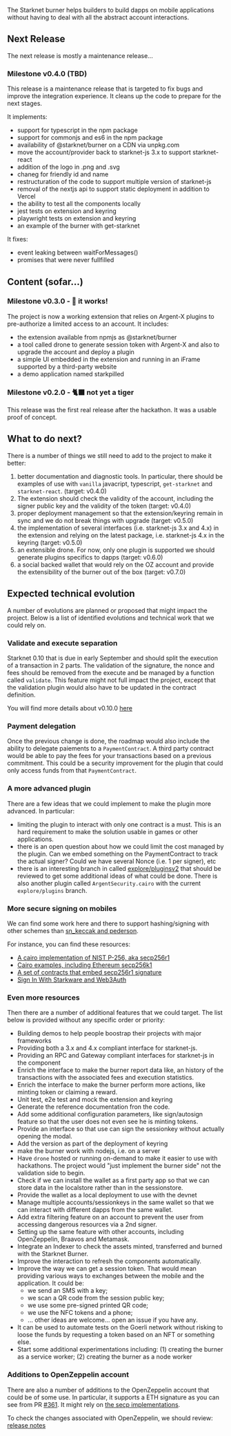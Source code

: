 The Starknet burner helps builders to build dapps on mobile applications
without having to deal with all the abstract account interactions.

## Next Release

The next release is mostly a maintenance release...

### Milestone v0.4.0 (TBD)

This release is a maintenance release that is targeted to fix bugs and improve
the integration experience. It cleans up the code to prepare for the next stages.

It implements:
- support for typescript in the npm package
- support for commonjs and es6 in the npm package
- availability of @starknet/burner on a CDN via unpkg.com
- move the account/provider back to starknet-js 3.x to support starknet-react
- addition of the logo in .png and .svg
- chaneg for friendly id and name
- restructuration of the code to support multiple version of starknet-js
- removal of the nextjs api to support static deployment in addition to Vercel
- the ability to test all the components locally
- jest tests on extension and keyring
- playwright tests on extension and keyring
- an example of the burner with get-starknet

It fixes:
- event leaking between waitForMessages()
- promises that were never fullfilled

## Content (sofar...)

### Milestone v0.3.0 - 🐾 it works!

The project is now a working extension that relies on Argent-X plugins to
pre-authorize a limited access to an account. It includes:

- the extension available from npmjs as @starknet/burner
- a tool called drone to generate session token with Argent-X and also to
  upgrade the account and deploy a plugin
- a simple UI embedded in the extension and running in an iFrame supported
  by a third-party website
- a demo application named starkpilled

### Milestone v0.2.0 - 🐈‍⬛ not yet a tiger

This release was the first real release after the hackathon. It was a
usable proof of concept.

## What to do next?

There is a number of things we still need to add to the project to make it
better:

1. better documentation and diagnostic tools. In particular, there should
   be examples of use with `vanilla` javacript, typescript, `get-starknet`
   and `starknet-react`. (target: v0.4.0)
2. The extension should check the validity of the account, including the
   signer public key and the validity of the token (target: v0.4.0)
3. proper deployment management so that the extension/keyring remain in
   sync and we do not break things with upgrade (target: v0.5.0)
4. the implementation of several interfaces (i.e. starknet-js 3.x and 4.x)
   in the extension and relying on the latest package, i.e. starknet-js 4.x
   in the keyring (target: v0.5.0)
5. an extensible drone. For now, only one plugin is supported we should
   generate plugins specifics to dapps (target: v0.6.0)
6. a social backed wallet that would rely on the OZ account and provide the
   extensibility of the burner out of the box (target: v0.7.0)

## Expected technical evolution

A number of evolutions are planned or proposed that might impact the project.
Below is a list of identified evolutions and technical work that we could rely
on.

### Validate and execute separation

Starknet 0.10 that is due in early September and should split the execution of
a transaction in 2 parts. The validation of the signature, the nonce and fees
should be removed from the execute and be managed by a function called
`validate`. This feature might not full impact the project, except that the
validation plugin would also have to be updated in the contract definition.

You will find more details about v0.10.0
[here](https://starkware.notion.site/StarkNet-0-10-0-4ac978234c384a30a195ce4070461257)

### Payment delegation

Once the previous change is done, the roadmap would also include the
ability to delegate paiements to a `PaymentContract`. A third party contract
would be able to pay the fees for your transactions based on a previous
commitment. This could be a security improvement for the plugin that could
only access funds from that `PaymentContract`.

### A more advanced plugin

There are a few ideas that we could implement to make the plugin more
advanced. In particular:

- limiting the plugin to interact with only one contract is a must. This is
  an hard requirement to make the solution usable in games or other
  applications.
- there is an open question about how we could limit the cost managed by the
  plugin. Can we embed something on the PaymentContract to track the actual
  signer? Could we have several Nonce (i.e. 1 per signer), etc
- there is an interesting branch in called
  [explore/pluginsv2](https://github.com/CremaFR/argent-contracts-starknet/tree/explore/pluginsv2)
  that should be reviewed to get some additional ideas of what could be done.
  There is also another plugin called `ArgentSecurity.cairo` with the current
  `explore/plugins` branch.

### More secure signing on mobiles

We can find some work here and there to support hashing/signing with other
schemes than [sn_keccak and pederson](https://docs.starknet.io/docs/Hashing/hash-functions/).

For instance, you can find these resources:

- [A cairo implementation of NIST P-256, aka secp256r1](https://github.com/spartucus/nistp256-cairo)
- [Cairo examples, including Ethereum secp256k1](https://github.com/starkware-libs/cairo-examples/tree/master/secp)
- [A set of contracts that embed secp256r1 signature](https://github.com/cartridge-gg/contracts)
- [Sign In With Starkware and Web3Auth](https://github.com/Web3Auth/sign-in-with-starkware)

### Even more resources

Then there are a number of additional features that we could target. The list
below is provided without any specific order or priority:

- Building demos to help people boostrap their projects with major frameworks
- Providing both a 3.x and 4.x compliant interface for starknet-js.
- Providing an RPC and Gateway compliant interfaces for starknet-js in the
  component
- Enrich the interface to make the burner report data like, an history of the
  transactions with the associated fees and execution statistics.
- Enrich the interface to make the burner perform more actions, like minting
  token or claiming a reward.
- Unit test, e2e test and mock the extension and keyring
- Generate the reference documentation fron the code.
- Add some additional configuration parameters, like sign/autosign feature
  so that the user does not even see he is minting tokens.
- Provide an interface so that use can sign the sessionkey without actually
  opening the modal.
- Add the version as part of the deployment of keyring
- make the burner work with nodejs, i.e. on a server
- Have `drone` hosted or running on-demand to make it easier to use with
  hackathons. The project would "just implement the burner side" not the
  validation side to begin.
- Check if we can install the wallet as a first party app so that we can
  store data in the localstore rather than in the sessionstore.
- Provide the wallet as a local deployment to use with the devnet
- Manage multiple accounts/sessionkeys in the same wallet so that we can
  interact with different dapps from the same wallet.
- Add extra filtering feature on an account to prevent the user from accessing
  dangerous resources via a 2nd signer.
- Setting up the same feature with other accounts, including OpenZeppelin, Braavos
  and Metamask.
- Integrate an Indexer to check the assets minted, transferred and burned with
  the Starknet Burner.
- Improve the interaction to refresh the components automatically.
- Improve the way we can get a session token. That would mean providing various
  ways to exchanges between the mobile and the application. It
  could be:
  - we send an SMS with a key;
  - we scan a QR code from the session public key;
  - we use some pre-signed printed QR code;
  - we use the NFC tokens and a phone;
  - ... other ideas are welcome... open an issue if you have any.
- It can be used to automate tests on the Goerli network without risking to
  loose the funds by requesting a token based on an NFT or something else.
- Start some additional experimentations including: (1) creating the burner as
  a service worker; (2) creating the burner as a node worker

### Additions to OpenZeppelin account

There are also a number of additions to the OpenZeppelin account that could be
of some use. In particular, it supports a ETH signature as you can see from PR
[#361](https://github.com/OpenZeppelin/cairo-contracts/pull/361). It might rely
on [the secp implementations](https://community.starknet.io/t/is-it-possible-to-use-verify-ecdsa-signature-in-cairo-to-verify-a-web3-js-wallet-ecdsa-signature/338).

To check the changes associated with OpenZeppelin, we should review:
[release notes](https://github.com/OpenZeppelin/cairo-contracts/releases)
